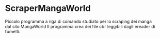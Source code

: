 # ScraperMangaWorld
Piccolo programma a riga di comando studiato per lo scraping dei manga dal sito MangaWorld
Il programma crea dei file cbr leggibili dagli ereader di fumetti.
